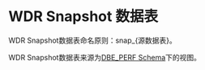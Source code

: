 # WDR Snapshot 数据表<a name="ZH-CN_TOPIC_0245374866"></a>

WDR Snapshot数据表命名原则：snap\_\{源数据表\}。

WDR Snapshot数据表来源为[DBE\_PERF Schema](DBE_PERF-Schema.md)下的视图。
